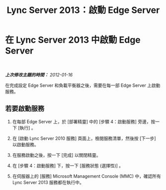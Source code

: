 ﻿---
title: Lync Server 2013：啟動 Edge Server
TOCTitle: 啟動 Edge Server
ms:assetid: fe62b18f-2189-4112-ba90-b1c590cf84d5
ms:mtpsurl: https://technet.microsoft.com/zh-tw/library/Gg413083(v=OCS.15)
ms:contentKeyID: 49292921
ms.date: 08/24/2015
mtps_version: v=OCS.15
ms.translationtype: HT
---

# 在 Lync Server 2013 中啟動 Edge Server

 

_**上次修改主題的時間：** 2012-01-16_

在完成設定 Edge Server 和負載平衡器之後，需要在每一部 Edge Server 上啟動服務。

## 若要啟動服務

1.  在每部 Edge Server 上，於 \[部署精靈\] 中的 \[步驟 4：啟動服務\] 旁邊，按一下 \[執行\] 。

2.  在 \[啟動 Lync Server 2010 服務\] 頁面上，檢閱服務清單，然後按 \[下一步\] 以啟動服務。

3.  在服務啟動之後，按一下 \[完成\] 以關閉精靈。

4.  在 \[步驟 4：啟動服務\] 下，按一下 \[服務狀態 (選擇性)\] 。

5.  在伺服器上的 \[服務\] Microsoft Management Console (MMC) 中，確認所有 Lync Server 2013 服務都在執行中。

